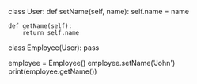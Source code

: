 class User:
    def setName(self, name):
        self.name = name

    def getName(self):
        return self.name

class Employee(User):
    pass

employee = Employee()
employee.setName('John')
print(employee.getName())
